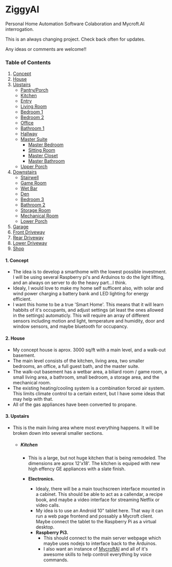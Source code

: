 # ZiggyAI
Personal Home Automation Software Colaboration and Mycroft.AI interrogation.

This is an always changing project.  Check back often for updates.

Any ideas or comments are welcome!!

### Table of Contents
1. [Concept](concept)
2. [House](house)
3. [Upstairs](upstairs)
    * [Pantry/Porch](pantry/porch)
    * [Kitchen](kitchen)
    * [Entry](entry)
    * [Living Room](living_room)
    * [Bedroom 1](bedroom_1)
    * [Bedroom 2](bedroom_2)
    * [Office](office)
    * [Bathroom 1](bathroom_1)
    * [Hallway](hallway)
    * [Master Suite](master_suite)
      * [Master Bedroom](master_bedroom)
      * [Sitting Room](sitting_room)
      * [Master Closet](master_closet)
      * [Master Bathroom](master_bathroom)
    * [Upper Porch](upper_porch)
4. [Downstairs](downstairs)
    * [Stairwell](stairwell)
    * [Game Room](game_room)
    * [Wet Bar](wet_bar)
    * [Den](den)
    * [Bedroom 3](bedroom_3)
    * [Bathroom 2](bathroom_2)
    * [Storage Room](storage_room)
    * [Mechanical Room](mechanical_room)
    * [Lower Porch](lower_porch)
5. [Garage](garage)
6. [Front Driveway](front_driveway)
7. [Rear Driveway](rear_driveway)
8. [Lower Driveway](lower_driveway)
9. [Shop](shop)

#### 1. Concept
  * The idea is to develop a smarthome with the lowest possible investment.  I will be using several Raspberry pi's and Arduinos to do the light lifting, and an always on server to do the heavy part...I think.  
  * Idealy, I would love to make my home self sufficent also, with solar and wind power charging a battery bank and LED lighting for energy efficient.
  * I want this home to be a true 'Smart Home'.  This means that it will learn habbits of it's occupants, and adjust settings (at least the ones allowed in the settings) automaticly.  This will require an array of different sensors including motion and light, temperature and humidity, door and window sensors, and maybe bluetooth for occupancy.
  
#### 2. House
  * My concept house is aprox. 3000 sq/ft with a main level, and a walk-out basement.
  * The main level consists of the kitchen, living area, two smaller bedrooms, an office, a full guest bath, and the master suite.
  * The walk-out basement has a wetbar area, a biliard room / game room, a small living area, a bathroom, small bedroom, a storage area, and the mechanical room.
  * The existing heating/cooling system is a combination forced air system.  This limits climate control to a certain extent, but I have some ideas that may help with that.
  * All of the gas appliances have been converted to propane.

#### 3. Upstairs
  * This is the main living area where most everything happens.  It will be broken down into several smaller sections.  

    * ##### Kitchen
      * This is a large, but not huge kitchen that is being remodeled.  The dimensions are aprox 12'x18'.  The kitchen is equiped with new high effency GE appliances with a slate finish.
  
      * **Electronics.**
        * Idealy, there will be a main touchscreen interface mounted in a cabinet.  This should be able to act as a callendar, a recipe book, and maybe a video interface for streaming Netflix or video calls.
        * My idea is to use an Android 10" tablet here.  That way it can run a web page frontend and possably a Mycroft client.  Maybe connect the tablet to the Raspberry Pi as a virtual desktop.
        * **Raspberry Pi3.**
          * This should connect to the main server webpage which maybe uses nodejs to interface back to the Arduinos.
          * I also want an instance of [MycroftAI](https://github.com/MycroftAI/mycroft-core) and all of it's awesome skills to help controll everything by voice commands.
